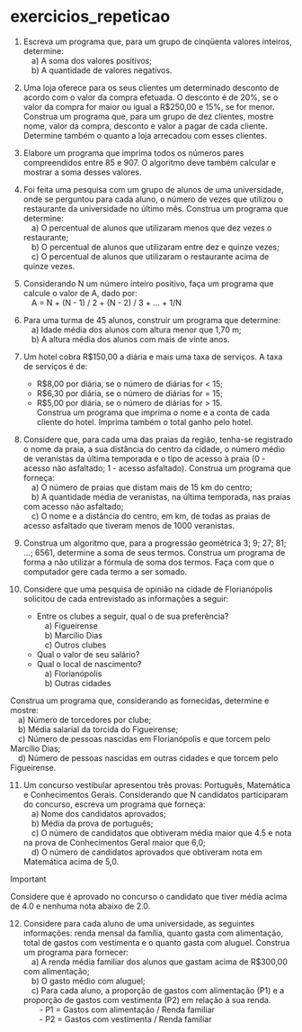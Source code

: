 # exercicios_repeticao

1. Escreva um programa que, para um grupo de cinqüenta valores inteiros, 
determine:  
&emsp;a) A soma dos valores positivos;  
&emsp;b) A quantidade de valores negativos.

2. Uma loja oferece para os seus clientes um determinado desconto de 
acordo com o valor da compra efetuada. O desconto é de 20%, se o valor da 
compra for maior ou igual a R$250,00 e 15%, se for menor. Construa um 
programa que, para um grupo de dez clientes, mostre nome, valor da compra, 
desconto e valor a pagar de cada cliente. Determine também o quanto a loja 
arrecadou com esses clientes.

3. Elabore um programa que imprima todos os números pares 
compreendidos entre 85 e 907. O algoritmo deve também calcular e mostrar a 
soma desses valores.

4. Foi feita uma pesquisa com um grupo de alunos de uma universidade, 
onde se perguntou para cada aluno, o número de vezes que utilizou o 
restaurante da universidade no último mês. Construa um programa que 
determine:  
&emsp;a) O percentual de alunos que utilizaram menos que dez vezes o 
restaurante;  
&emsp;b) O percentual de alunos que utilizaram entre dez e quinze vezes;  
&emsp;c) O percentual de alunos que utilizaram o restaurante acima de quinze 
vezes.

5. Considerando N um número inteiro positivo, faça um programa que 
calcule o valor de A, dado por:  
&emsp;A = N + (N - 1) / 2 + (N - 2) / 3 + ... + 1/N

6. Para uma turma de 45 alunos, construir um programa que determine:  
&emsp;a) Idade média dos alunos com altura menor que 1,70 m;  
&emsp;b) A altura média dos alunos com mais de vinte anos.

7. Um hotel cobra R$150,00 a diária e mais uma taxa de serviços. A taxa 
de serviços é de:  
	- R$8,00 por diária, se o número de diárias for < 15;  
	- R$6,30 por diária, se o número de diárias for = 15;  
	- R$5,00 por diária, se o número de diárias for > 15.    
Construa um programa que imprima o nome e a conta de cada cliente do hotel. 
Imprima também o total ganho pelo hotel.

8. Considere que, para cada uma das praias da região, tenha-se registrado 
o nome da praia, a sua distância do centro da cidade, o número médio de 
veranistas da última temporada e o tipo de acesso à praia (0 - acesso não 
asfaltado; 1 - acesso asfaltado). Construa um programa que forneça:  
&emsp;a) O número de praias que distam mais de 15 km do centro;  
&emsp;b) A quantidade média de veranistas, na última temporada, nas praias com 
acesso não asfaltado;  
&emsp;c) O nome e a distância do centro, em km, de todas as praias de acesso 
asfaltado que tiveram menos de 1000 veranistas.

9. Construa um algoritmo que, para a progressão geométrica 3; 9; 27; 81;
...; 6561, determine a soma de seus termos. Construa um programa de forma a 
não utilizar a fórmula de soma dos termos. Faça com que o computador gere 
cada termo a ser somado.

10. Considere que uma pesquisa de opinião na cidade de Florianópolis 
solicitou de cada entrevistado as informações a seguir:
	- Entre os clubes a seguir, qual o de sua preferência?  
&emsp;a) Figueirense  
&emsp;b) Marcílio Dias  
&emsp;c) Outros clubes
	- Qual o valor de seu salário?
	- Qual o local de nascimento?  
&emsp;a) Florianópolis  
&emsp;b) Outras cidades  

Construa um programa que, considerando as fornecidas, determine e 
mostre:  
&emsp;a) Número de torcedores por clube;  
&emsp;b) Média salarial da torcida do Figueirense;  
&emsp;c) Número de pessoas nascidas em Florianópolis e que torcem pelo
Marcílio Dias;  
&emsp;d) Número de pessoas nascidas em outras cidades e que torcem pelo
Figueirense.

11. Um concurso vestibular apresentou três provas: Português, Matemática 
e Conhecimentos Gerais. Considerando que N candidatos participaram do 
concurso, escreva um programa que forneça:  
&emsp;a) Nome dos candidatos aprovados;  
&emsp;b) Média da prova de português;  
&emsp;c) O número de candidatos que obtiveram média maior que 4.5 e nota na 
prova de Conhecimentos Geral maior que 6,0;  
&emsp;d) O número de candidatos aprovados que obtiveram nota em Matemática 
acima de 5,0.  
> [!IMPORTANT]
> Considere que é aprovado no concurso o candidato que tiver média 
acima de 4.0 e nenhuma nota abaixo de 2.0.

12. Considere para cada aluno de uma universidade, as seguintes
informações: renda mensal da família, quanto gasta com alimentação, total de 
gastos com vestimenta e o quanto gasta com aluguel. Construa um programa
para fornecer:  
&emsp;a) A renda média familiar dos alunos que gastam acima de R$300,00 com 
alimentação;  
&emsp;b) O gasto médio com aluguel;  
&emsp;c) Para cada aluno, a proporção de gastos com alimentação (P1) e a 
proporção de gastos com vestimenta (P2) em relação à sua renda.  
	&emsp;&emsp;- P1 = Gastos com alimentação / Renda familiar  
	&emsp;&emsp;- P2 = Gastos com vestimenta / Renda familiar